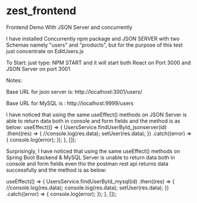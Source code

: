 # zest_frontend
Frontend Demo With JSON Server and concurrently

I have installed Concurrently npm package and JSON SERVER with two Schemas namely "users" and "products", but for the purpose of this test just concentrate on EditUsers.js

To Start: just type: NPM START and it will start both React on Port 3000 and JSON Server on port 3001

Notes:

Base URL for json server is: http://localhost:3001/users/

Base URL for MySQL is : http://localhost:9999/users

I have noticed that using the same useEffect() methods on JSON Server is able to return data both in console and form fields and the method is as below:
  useEffect(() => {
    UsersService.findUserById_jsonserver(id)
      .then((res) => {
        //console.log(res.data);
        setUser(res.data);
      })
      .catch((error) => {
        console.log(error);
      });
  }, []);

Surprisingly, I have noticed that using the same useEffect() methods on Spring Boot Backend & MySQL Server is unable to return data both in console and form fields even tho the postman rest api returns data successfully and the method is as below:

  useEffect(() => {
    UsersService.findUserById_mysql(id)
      .then((res) => {
        //console.log(res.data);
        console.log(res.data);
        setUser(res.data);
      })
      .catch((error) => {
        console.log(error);
      });
  }, []);

  
